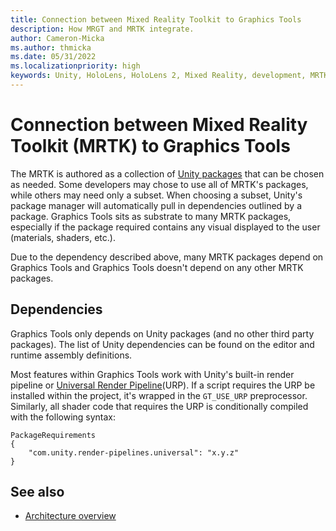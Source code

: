 ```yaml
---
title: Connection between Mixed Reality Toolkit to Graphics Tools
description: How MRGT and MRTK integrate. 
author: Cameron-Micka
ms.author: thmicka
ms.date: 05/31/2022
ms.localizationpriority: high
keywords: Unity, HoloLens, HoloLens 2, Mixed Reality, development, MRTK, Graphics Tools, MRGT, MR Graphics Tools
---
```


# Connection between Mixed Reality Toolkit (MRTK) to Graphics Tools

The MRTK is authored as a collection of [Unity packages](https://docs.unity3d.com/Manual/PackagesList.html) that can be chosen as needed. Some developers may chose to use all of MRTK's packages, while others may need only a subset. When choosing a subset, Unity's package manager will automatically pull in dependencies outlined by a package. Graphics Tools sits as substrate to many MRTK packages, especially if the package required contains any visual displayed to the user (materials, shaders, etc.).

Due to the dependency described above, many MRTK packages depend on Graphics Tools and Graphics Tools doesn't depend on any other MRTK packages.

## Dependencies

Graphics Tools only depends on Unity packages (and no other third party packages). The list of Unity dependencies can be found on the editor and runtime assembly definitions.

Most features within Graphics Tools work with Unity's built-in render pipeline or [Universal Render Pipeline](https://docs.unity3d.com/Packages/com.unity.render-pipelines.universal@11.0/manual/)(URP). If a script requires the URP be installed within the project, it's wrapped in the `GT_USE_URP` preprocessor. Similarly, all shader code that requires the URP is conditionally compiled with the following syntax:

```HLSL
PackageRequirements
{
    "com.unity.render-pipelines.universal": "x.y.z"
}  
```

## See also

* [Architecture overview](overview.md)
